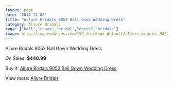 ```yaml
---
layout: post
date: '2017-12-08'
title: "Allure Bridals 9052 Ball Gown Wedding Dress"
category: Allure Bridals
tags: ["ball","crazy","bridal","dress","bridals"]
image: http://img.eudances.com/199-thickbox_default/allure-bridals-9052-ball-gown-wedding-dress.jpg
---
```

Allure Bridals 9052 Ball Gown Wedding Dress

On Sales: **$440.99**
<a href="https://www.eudances.com/en/allure-bridals/62-allure-bridals-9052-ball-gown-wedding-dress.html"><amp-img layout="responsive" width="600" height="600" src="//img.eudances.com/199-thickbox_default/allure-bridals-9052-ball-gown-wedding-dress.jpg" alt="Allure Bridals 9052 Ball Gown Wedding Dress 0" /></a>
<a href="https://www.eudances.com/en/allure-bridals/62-allure-bridals-9052-ball-gown-wedding-dress.html"><amp-img layout="responsive" width="600" height="600" src="//img.eudances.com/201-thickbox_default/allure-bridals-9052-ball-gown-wedding-dress.jpg" alt="Allure Bridals 9052 Ball Gown Wedding Dress 1" /></a>
<a href="https://www.eudances.com/en/allure-bridals/62-allure-bridals-9052-ball-gown-wedding-dress.html"><amp-img layout="responsive" width="600" height="600" src="//img.eudances.com/200-thickbox_default/allure-bridals-9052-ball-gown-wedding-dress.jpg" alt="Allure Bridals 9052 Ball Gown Wedding Dress 2" /></a>

Buy it: [Allure Bridals 9052 Ball Gown Wedding Dress](https://www.eudances.com/en/allure-bridals/62-allure-bridals-9052-ball-gown-wedding-dress.html "Allure Bridals 9052 Ball Gown Wedding Dress")

View more: [Allure Bridals](https://www.eudances.com/en/2-allure-bridals "Allure Bridals")